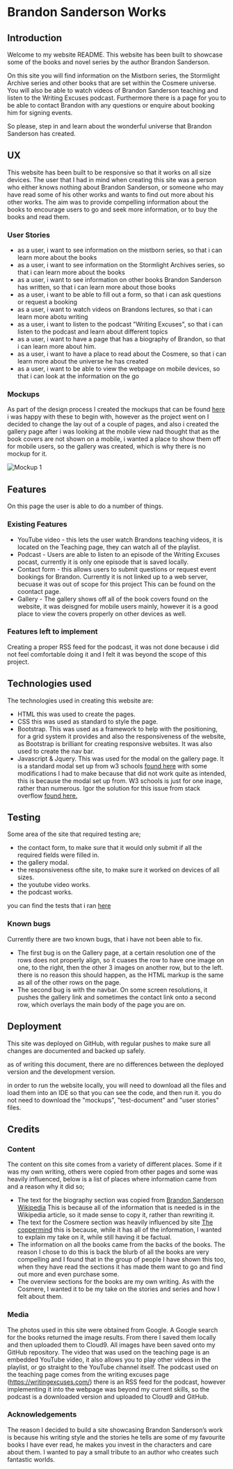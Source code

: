 # Brandon Sanderson Works

## Introduction
Welcome to my website README.
This website has been built to showcase some of the books and novel series by the author Brandon Sanderson.

On this site you will find information on the Mistborn series, the Stormlight Archive series and other books that are set within the Cosmere universe.
You will also be able to watch videos of Brandon Sanderson teaching and listen to the Writing Excuses podcast. Furthermore there is a page for you to be able to contact Brandon with any questions or enquire about booking him for signing events.

So please, step in and learn about the wonderful universe that Brandon Sanderson has created.


## UX
This website has been built to be responsive so that it works on all size devices. The user that I had in mind when creating this site was a person who either knows nothing about Brandon Sanderson, or someone who may have read some of his other works and wants to find out more about his other works.
The aim was to provide compelling information about the books to encourage users to go and seek more information, or to buy the books and read them.

### User Stories

- as a user, i want to see information on the mistborn series, so that i can learn more about the books
- as a user, i want to see information on the Stormlight Archives series, so that i can learn more about the books
- as a user, i want to see information on other books Brandon Sanderson has written, so that i can learn more about those books
- as a user, i want to be able to fill out a form, so that i can ask questions or request a booking
- as a user, i want to watch videos on Brandons lectures, so that i can learn more abotu writing
- as a user, i want to listen to the podcast "Writing Excuses", so that i can listen to the podcast and learn about different topics
- as a user, i want to have a page that has a biography of Brandon, so that i can learn more about him.
- as a user, i want to have a place to read about the Cosmere, so that i can learn more about the universe he has created
- as a user, i want to be able to view the webpage on mobile devices, so that i can look at the information on the go


### Mockups

As part of the design process I created the mockups that can be found [here](https://github.com/ALDrinkwater1989/stream-one-project/tree/master/assets/Mockups) i was happy with these to begin with, however as the project went on
I decided to change the lay out of a couple of pages, and also i created the gallery page after i was looking at the mobile view nad thought that as the
book covers are not shown on a mobile, i wanted a place to show them off for mobile users, so the gallery was created, which is why there is no mockup for it.

![Mockup 1](./asests/Mockups/img13122018_001.jpg)

## Features

On this page the user is able to do a number of things.

### Existing Features

* YouTube video - this lets the user watch Brandons teaching videos, it is located on the Teaching page, they can watch all of the playlist.
* Podcast - Users are able to listen to an episode of the Writing Excuses pocast, currently it is only one episode that is saved locally.
* Contact form - this allows users to submit questions or request event bookings for Brandon. Currently it is not linked up to a web server, becuase it was out of scope for this project
This can be found on the coontact page.
* Gallery - The gallery shows off all of the book covers found on the website, it was deisgned for mobile users mainly, however it is a good place to view
the covers properly on other devices as well.

### Features left to implement

Creating a proper RSS feed for the podcast, it was not done because i did not feel comfortable doing it and I felt it was beyond the scope of this project.



## Technologies used
The technologies used in creating this website are:
* HTML this was used to create the pages.
* CSS this was used as standard to style the page.
* Bootstrap. This was used as a framework to help with the positioning, for a grid system it provides and also the responsiveness of the website, as Bootstrap is brilliant for creating responsive websites.
It was also used to create the nav bar.
* Javascript & Jquery. This was used for the modal on the gallery page. It is a standard modal set up from w3 schools [found here](https://www.w3schools.com/howto/howto_css_modal_images.asp) with some modifications I had to make because that did not work quite as intended, this is because the modal set up from. W3 schools is just for one inage, rather than numerous. Igor the solution for this issue from stack overflow [found here.](https://stackoverflow.com/questions/41275958/modal-image-galleries-multiple-images)


## Testing

Some area of the site that required testing are;

- the contact form, to make sure that it would only submit if all the required fields were filled in.
- the gallery modal.
- the responsiveness ofthe site, to make sure it worked on devices of all sizes.
- the youtube video works.
- the podcast works.

you can find the tests that i ran [here](https://github.com/ALDrinkwater1989/stream-one-project/tree/master/assets/test-document)

### Known bugs

Currently there are two known bugs, that i have not been able to fix.

- The first bug is on the Gallery page, at a certain resolution one of the rows does not properly align, so it cuases the row to have one image on one, to the right, then the other 3 images on another row, but to the left. there is no reason this should happen, as the HTML markup is the same as all of the other rows on the page.
- The second bug is with the navbar. On some screen resolutions, it pushes the gallery link and sometimes the contact link onto a second row, which overlays the main body of the page you are on.


## Deployment

This site was deployed on GitHub, with regular pushes to make sure all changes are documented and backed up safely.

as of writing this document, there are no differences between the deployed version and the development version.

in order to run the website locally, you will need to download all the files and load them into an IDE so that you can see the code, and then run it. you do not need to download the "mockups", "test-document" and "user stories" files.

## Credits

### Content
The content on this site comes from a variety of different places. Some if it was my own writing, others were copied from other pages and some was heavily influenced, below is a list of places where information came from and a reason why it did so;
- The text for the biography section was copied from [Brandon Sanderson Wikipedia](https://en.wikipedia.org/wiki/Brandon_Sanderson) This is because all of the information that is needed is in the Wikipedia article, so it made sense to copy it, rather than rewriting it.
- The text for the Cosmere section was heavily influenced by site [The coppermind](https://coppermind.net/wiki/Cosmere) this is because, while it has all of the information, I wanted to explain my take on it, while still having it be factual.
- The information on all the books came from the backs of the books. The reason I chose to do this is back the blurb of all the books are very compelling and I found that in the group of people I have shown this too, when they have read the sections it has made them want to go and find out more and even purchase some.
- The overview sections for the books are my own writing. As with the Cosmere, I wanted it to be my take on the stories and series and how I felt about them.

### Media
The photos used in this site were obtained from Google. A Google search for the books returned the image results. From there I saved them locally and then uploaded them to Cloud9. All images have been saved onto my GitHub repository.
The video that was used on the teaching page is an embedded YouTube video, it also allows you to play other videos in the playlist, or go straight to the YouTube channel itself.
The podcast used on the teaching page comes from the writing excuses page (https://writingexcuses.com/) there is an RSS feed for the podcast, however implementing it into the webpage was beyond my current skills, so the podcast is a downloaded version and uploaded to Cloud9 and GitHub.

### Acknowledgements
The reason I decided to build a site showcasing Brandon Sanderson’s work is because his writing style and the stories he tells are some of my favourite books I have ever read, he makes you invest in the characters and care about them. I wanted to pay a small tribute to an author who creates such fantastic worlds.
